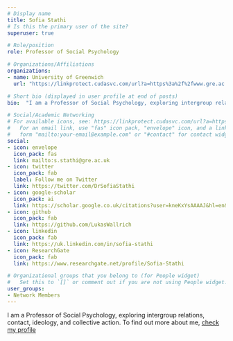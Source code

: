 ```yaml
---
# Display name
title: Sofia Stathi
# Is this the primary user of the site?
superuser: true

# Role/position
role: Professor of Social Psychology

# Organizations/Affiliations
organizations:
- name: University of Greenwich
  url: "https://linkprotect.cudasvc.com/url?a=https%3a%2f%2fwww.gre.ac.uk%2f&c=E,1,d3a_UwTh9iVT1VCybhHFqjMgC_OgYa7jLHixRHk-4f-5slmoCaT7hqTL6d_73CCI45zhYZKtt6TadveBhaMz2ycWSpcbmS3v31uyY_FUlJq8oA,,&typo=1"

# Short bio (displayed in user profile at end of posts)
bio:  "I am a Professor of Social Psychology, exploring intergroup relations, contact, ideology, and collective action. To find out more about me, check my profile at https://linkprotect.cudasvc.com/url?a=https%3a%2f%2fwww.gre.ac.uk%2fpeople%2frep%2ffaculty-of-education-and-health%2fsofia-stathi&c=E,1,XR_8tot5HYe2FWZVNugc0CWKufCnS0IyDs5wAt2JrLLJS2Y9pyOxkPIoNOKx0FGltlshI9teICZEHKp8sLTzO5KSW5Tag_MzEYREWgjs&typo=1" 

# Social/Academic Networking
# For available icons, see: https://linkprotect.cudasvc.com/url?a=https%3a%2f%2fsourcethemes.com%2facademic%2fdocs%2fpage-builder%2f%23icons&c=E,1,xyXTBTg_5YbQGRmUdXY76huNJKzLxAOZe5cQaODNWGcHRsaUMzhn1onaJu6xH3hOoM0EQJRsmcjuwAnGJZatigG0pMMECrZLj0OlMJkd7jwR2q8l0RG_7g,,&typo=1
#   For an email link, use "fas" icon pack, "envelope" icon, and a link in the
#   form "mailto:your-email@example.com" or "#contact" for contact widget.
social:
- icon: envelope
  icon_pack: fas
  link: mailto:s.stathi@gre.ac.uk
- icon: twitter
  icon_pack: fab
  label: Follow me on Twitter
  link: https://twitter.com/DrSofiaStathi
- icon: google-scholar
  icon_pack: ai
  link: https://scholar.google.co.uk/citations?user=kneKxYsAAAAJ&hl=en&oi=sra 
- icon: github
  icon_pack: fab
  link: https://github.com/LukasWallrich
- icon: linkedin
  icon_pack: fab
  link: https://uk.linkedin.com/in/sofia-stathi
- icon: ResearchGate
  icon_pack: fab
  link: https://www.researchgate.net/profile/Sofia-Stathi

# Organizational groups that you belong to (for People widget)
#   Set this to `[]` or comment out if you are not using People widget.
user_groups:
- Network Members
---
```


I am a Professor of Social Psychology, exploring intergroup relations, contact, ideology, and collective action. To find out more about me, [check my profile](https://linkprotect.cudasvc.com/url?a=https%3a%2f%2fwww.gre.ac.uk%2fpeople%2frep%2ffaculty-of-education-and-health%2fsofia-stathi&c=E,1,XR_8tot5HYe2FWZVNugc0CWKufCnS0IyDs5wAt2JrLLJS2Y9pyOxkPIoNOKx0FGltlshI9teICZEHKp8sLTzO5KSW5Tag_MzEYREWgjs&typo=1)

